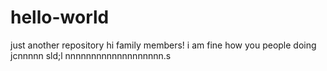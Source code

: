 # hello-world
just another repository
hi family members!
i am fine how you people doing
jcnnnnn sld;l nnnnnnnnnnnnnnnnnnn.s
